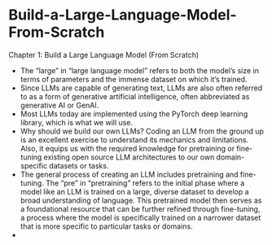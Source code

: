 # Build-a-Large-Language-Model-From-Scratch

Chapter 1: Build a Large Language Model (From Scratch)

- The “large” in “large language model” refers to both the model’s size in terms of parameters and the immense dataset on which it’s trained.
- Since LLMs are capable of generating text, LLMs are also often referred to as a form of generative artificial intelligence, often abbreviated as generative AI or GenAI.
- Most LLMs today are implemented using the PyTorch deep learning library, which is what we will use.
- Why should we build our own LLMs? Coding an LLM from the ground up is an excellent exercise to understand its mechanics and limitations. Also, it equips us with the required knowledge for pretraining or fine-tuning existing open source LLM architectures to our own domain-specific datasets or tasks.
- The general process of creating an LLM includes pretraining and fine-tuning. The “pre” in “pretraining” refers to the initial phase where a model like an LLM is trained on a large, diverse dataset to develop a broad understanding of language. This pretrained model then serves as a foundational resource that can be further refined through fine-tuning, a process where the model is specifically trained on a narrower dataset that is more specific to particular tasks or domains.
- 
